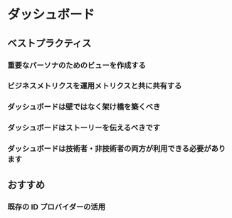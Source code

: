 # ダッシュボード

## ベストプラクティス

### 重要なパーソナのためのビューを作成する

### ビジネスメトリクスを運用メトリクスと共に共有する

### ダッシュボードは壁ではなく架け橋を築くべき

### ダッシュボードはストーリーを伝えるべきです

### ダッシュボードは技術者・非技術者の両方が利用できる必要があります

## おすすめ

### 既存の ID プロバイダーの活用

